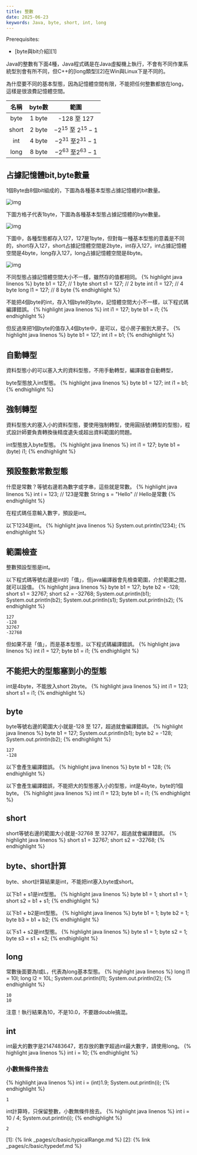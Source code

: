 ```yaml
---
title: 整數
date: 2025-06-23
keywords: Java, byte, short, int, long
---
```

Prerequisites:

- [byte與bit介紹][1]

Java的整數有下面4種，Java程式碼是在Java虛擬機上執行，不會有不同作業系統型別會有所不同，但C++的[long類型][2]在Win與Linux下是不同的。

為什麼要不同的基本型態，因為記憶體空間有限，不能把任何整數都放在long，這樣是很浪費記憶體空間。

|名稱|byte數|範圍
|:--:|:--:|:-------:|
|byte |1 byte|-128 至 127|
|short|2 byte|$-2 ^{15}$ 至 $2 ^{15} - 1$|
|int  |4 byte|$-2 ^{31}$ 至$2 ^{31} - 1$|
|long |8 byte|$-2 ^{63}$ 至$2 ^{63} - 1$|

## 占據記憶體bit,byte數量
1個Byte由8個bit組成的，下圖為各種基本型態占據記憶體的bit數量。

![img]({{site.imgurl}}/java/type_range.png)

下圖方格子代表1byte，下圖為各種基本型態占據記憶體的byte數量。

![img]({{site.imgurl}}/java/type_range1.png)

下圖中，各種型態都存入127，127是1byte，但對每一種基本型態的意義是不同的，short存入127，short占據記憶體空間是2byte，int存入127，int占據記憶體空間是4byte，long存入127，long占據記憶體空間是8byte。

![img]({{site.imgurl}}/java/type_range2.png)

不同型態占據記憶體空間大小不一樣，雖然存的值都相同。
{% highlight java linenos %}
byte b1 = 127;   // 1 byte
short s1 = 127;  // 2 byte
int i1 = 127;    // 4 byte
long l1 = 127;   // 8 byte
{% endhighlight %}

不能把4個byte的int，存入1個byte的byte，記憶體空間大小不一樣，以下程式碼編譯錯誤。
{% highlight java linenos %}
int i1 = 127;
byte b1 = i1;
{% endhighlight %}

但反過來把1個byte的值存入4個byte中，是可以，從小房子搬到大房子。
{% highlight java linenos %}
byte b1 = 127;
int i1 = b1;
{% endhighlight %}

## 自動轉型
資料型態小的可以塞入大的資料型態，不用手動轉型，編譯器會自動轉型，

byte型態放入int型態。
{% highlight java linenos %}
byte b1 = 127;
int i1 = b1;
{% endhighlight %}

## 強制轉型
資料型態大的塞入小的資料型態，要使用強制轉型，使用圓括號\(轉型的型態\)，程式設計師要負責轉換後精度遺失或超出資料範圍的問題。

int型態放入byte型態。
{% highlight java linenos %}
int i1 = 127;
byte b1 = (byte) i1;
{% endhighlight %}

## 預設整數常數型態
什麼是常數？等號右邊若為數字或字串，這些就是常數。
{% highlight java linenos %}
int i = 123;  // 123是常數
String s = "Hello"  // Hello是常數
{% endhighlight %}

在程式碼任意輸入數字，預設是int。

以下1234是int。
{% highlight java linenos %}
System.out.println(1234);
{% endhighlight %}

## 範圍檢查
整數預設型態是int。

以下程式碼等號右邊是int的「值」，但java編譯器會先檢查範圍，介於範圍之間，就可以設值。
{% highlight java linenos %}
  byte b1 = 127;
  byte b2 = -128;
  short s1 = 32767;
  short s2 = -32768;
  System.out.println(b1);
  System.out.println(b2);
  System.out.println(s1);
  System.out.println(s2);
{% endhighlight %}
```
127
-128
32767
-32768
```

但如果不是「值」，而是基本型態，以下程式碼編譯錯誤。
{% highlight java linenos %}
  int i1 = 127;
  byte b1 = i1;
{% endhighlight %}

## 不能把大的型態塞到小的型態
int是4byte，不能放入short 2byte。
{% highlight java linenos %}
int i1 = 123;
short s1 = i1;
{% endhighlight %}

## byte
byte等號右邊的範圍大小就是-128 至 127，超過就會編譯錯誤。
{% highlight java linenos %}
  byte b1 = 127;
  System.out.println(b1);
  byte b2 = -128;
  System.out.println(b2);
{% endhighlight %}
```
127
-128
```

以下會產生編譯錯誤。
{% highlight java linenos %}
  byte b1 = 128;
{% endhighlight %}

以下會產生編譯錯誤，不能把大的型態塞入小的型態，int是4byte，byte的1個byte。
{% highlight java linenos %}
int i1 = 123;
byte b1 = i1;
{% endhighlight %}

## short
short等號右邊的範圍大小就是-32768 至 32767，超過就會編譯錯誤。
{% highlight java linenos %}
  short s1 = 32767;
  short s2 = -32768;
{% endhighlight %}

## byte、short計算
byte、short計算結果是int，不能把int塞入byte或short。

以下b1 \+ s1是int型態。
{% highlight java linenos %}
  byte b1 = 1;
  short s1 = 1;
  short s2 = b1 + s1;
{% endhighlight %}

以下b1 \+ b2是int型態。
{% highlight java linenos %}
  byte b1 = 1;
  byte b2 = 1;
  byte b3 = b1 + b2;
{% endhighlight %}

以下s1 \+ s2是int型態。
{% highlight java linenos %}
  byte s1 = 1;
  byte s2 = 1;
  byte s3 = s1 + s2;
{% endhighlight %}

## long
常數後面要為l或L，代表為long基本型態。
{% highlight java linenos %}
  long l1 = 10l;
  long l2 = 10L;
  System.out.println(l1);
  System.out.println(l2);
{% endhighlight %}
```
10
10
```

注意！執行結果為10，不是10.0，不要跟double搞混。

## int
int最大的數字是2147483647，若存放的數字超過int最大數字，請使用long。
{% highlight java linenos %}
  int i = 10;
{% endhighlight %}

### 小數無條件捨去
{% highlight java linenos %}
int i = (int)1.9;
System.out.println(i);
{% endhighlight %}
```
1
```

int計算時，只保留整數，小數無條件捨去。
{% highlight java linenos %}
int i = 10 / 4;
System.out.println(i);
{% endhighlight %}
```
2
```

[1]: {% link _pages/c/basic/typicalRange.md %}
[2]: {% link _pages/c/basic/typedef.md %}
